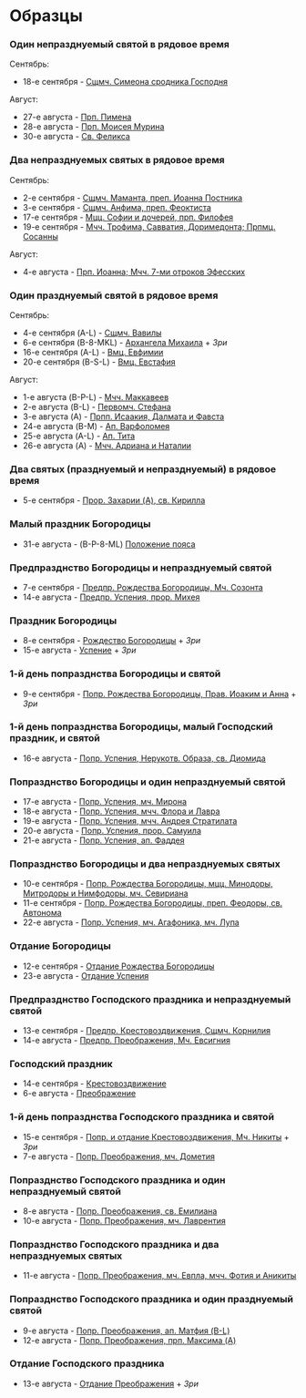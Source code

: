 
# Образцы 

### Один непразднуемый святой в рядовое время

Сентябрь:

- 18-е сентября - [Сщмч. Симеона сродника Господня](../../09_september/18_EUR.ru.md)

Август:

- 27-е августа - [Прп. Пимена](../../08_august/27_EUR.ru.md)
- 28-е августа - [Прп. Моисея Мурина](../../08_august/28_EUR.ru.md)
- 30-е августа - [Св. Феликса](../../08_august/30_EUR.ru.md)

### Два непразднуемых святых в рядовое время

Сентябрь:

- 2-е сентября - [Сщмч. Маманта, преп. Иоанна Постника](../../09_september/02_EUR.ru.md)
- 3-е сентября - [Сщмч. Анфима, преп. Феоктиста](../../09_september/03_EUR.ru.md)
- 17-е сентября - [Мцц. Софии и дочерей, прп. Филофея](../../09_september/17_EUR.ru.md)
- 19-е сентября - [Мчч. Трофима, Савватия, Доримедонта; Прпмц. Сосанны](../../09_september/19_EUR.ru.md)

Август:

- 4-е августа - [Прп. Иоанна; Мчч. 7-ми отроков Эфесских](../../08_august/04_EUR.ru.md)

### Один празднуемый святой в рядовое время 

Сентябрь:

- 4-е сентября (A-L) - [Сщмч. Вавилы](../../09_september/04_EUR.ru.md)
- 6-е сентября (B-8-MKL) - [Архангела Михаила](../../09_september/06_EUR.ru.md) + *Зри*
- 16-е сентября (A-L) - [Вмц. Евфимии](../../09_september/16_EUR.ru.md)
- 20-е сентября (B-S-L) - [Вмц. Евстафия](../../09_september/20_EUR.ru.md)

Август:

- 1-е августа (B-P-L) - [Мчч. Маккавеев](../../08_august/01_EUR.ru.md)
- 2-е августа (B-L) - [Первомч. Стефана](../../08_august/02_EUR.ru.md)
- 3-е августа (A) - [Прпп. Исаакия, Далмата и Фавста](../../08_august/03_EUR.ru.md)
- 24-е августа (B-M) - [Ап. Варфоломея](../../08_august/24_EUR.ru.md)
- 25-е августа (A-L) - [Ап. Тита](../../08_august/25_EUR.ru.md)
- 26-е августа (A) - [Мчч. Адриана и Наталии](../../08_august/26_EUR.ru.md)

### Два святых (празднуемый и непразднуемый) в рядовое время 

- 5-е сентября - [Прор. Захарии (A), св. Кирилла](../../09_september/05_EUR.ru.md)

### Малый праздник Богородицы 

- 31-е августа - (B-P-8-ML) [Положение пояса](../../08_august/31_EUR.ru.md)

### Предпразднство Богородицы и непразднуемый святой 

- 7-е сентября - [Предпр. Рождества Богородицы, Мч. Созонта](../../09_september/07_EUR.ru.md)
- 14-е августа - [Предпр. Успения, прор. Михея](../../08_august/14_EUR.ru.md)

### Праздник Богородицы 

- 8-е сентября - [Рождество Богородицы](../../09_september/08_EUR.ru.md) + *Зри*
- 15-е августа - [Успение](../../08_august/15_EUR.ru.md) + *Зри*

### 1-й день попразднства Богородицы и святой 

- 9-е сентября - [Попр. Рождества Богородицы, Прав. Иоаким и Анна](../../09_september/09_EUR.ru.md) + *Зри*

### 1-й день попразднства Богородицы, малый Господский праздник, и святой 

- 16-е августа - [Попр. Успения, Нерукотв. Образа, св. Диомида](../../08_august/16_EUR.ru.md)

### Попразднство Богородицы и один непразднуемый святой 

- 17-е августа - [Попр. Успения, мч. Мирона](../../08_august/17_EUR.ru.md)
- 18-е августа - [Попр. Успения, мчч. Флора и Лавра](../../08_august/18_EUR.ru.md)
- 19-е августа - [Попр. Успения, мчч. Андрея Стратилата](../../08_august/19_EUR.ru.md)
- 20-е августа - [Попр. Успения, прор. Самуила](../../08_august/20_EUR.ru.md)
- 21-е августа - [Попр. Успения, ап. Фаддея](../../08_august/21_EUR.ru.md)

### Попразднство Богородицы и два непразднуемых святых 

- 10-е сентября - [Попр. Рождества Богородицы, мцц. Минодоры, Митродоры и Нимфодоры, мч. Севириана](../../09_september/10_EUR.ru.md)
- 11-е сентября - [Попр. Рождества Богородицы, преп. Феодоры, св. Автонома](../../09_september/11_EUR.ru.md)
- 22-е августа - [Попр. Успения, мч. Агафоника, мч. Лупа](../../08_august/22_EUR.ru.md)

### Отдание Богородицы 

- 12-е сентября - [Отдание Рождества Богородицы](../../09_september/12_EUR.ru.md)
- 23-е августа - [Отдание Успения](../../08_august/23_EUR.ru.md)

### Предпразднство Господского праздника и непразднуемый святой 

- 13-е сентября - [Предпр. Крестовоздвижения, Сщмч. Корнилия](../../09_september/13_EUR.ru.md)
- 14-е августа - [Предпр. Преображения, Мч. Евсигния](../../08_august/05_EUR.ru.md)

### Господский праздник 

- 14-е сентября - [Крестовоздвижение](../../09_september/14_EUR.ru.md)
- 6-е августа - [Преображение](../../08_august/06_EUR.ru.md)

### 1-й день попразднства Господского праздника и святой 

- 15-е сентября - [Попр. и отдание Крестовоздвижения, Мч. Никиты](../../09_september/15_EUR.ru.md) + *Зри*
- 7-е августа - [Попр. Преображения, мч. Дометия](../../08_august/07_EUR.ru.md)

### Попразднство Господского праздника и один непразднуемый святой 

- 8-е августа - [Попр. Преображения, св. Емилиана](../../08_august/08_EUR.ru.md)
- 10-е августа - [Попр. Преображения, мч. Лаврентия](../../08_august/10_EUR.ru.md)

### Попразднство Господского праздника и два непразднуемых святых 

- 11-е августа - [Попр. Преображения, мч. Евпла, мчч. Фотия и Аникиты](../../08_august/11_EUR.ru.md)

### Попразднство Господского праздника и один празднуемый святой 

- 9-е августа - [Попр. Преображения, ап. Матфия (B-L)](../../08_august/09_EUR.ru.md)
- 12-е августа - [Попр. Преображения, прп. Максима (A)](../../08_august/12_EUR.ru.md)

### Отдание Господского праздника 

- 13-е августа - [Отдание Преображения](../../08_august/13_EUR.ru.md) + *Зри*
